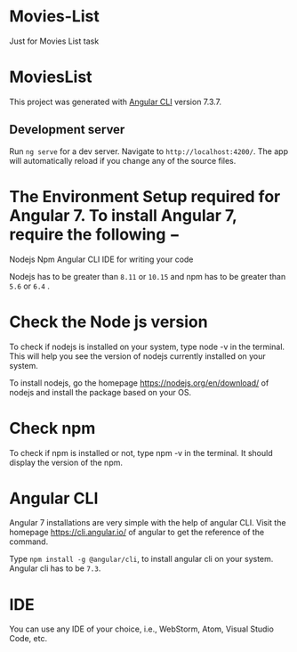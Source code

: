 # Movies-List
Just for Movies List task

# MoviesList

This project was generated with [Angular CLI](https://github.com/angular/angular-cli) version 7.3.7.

## Development server

Run `ng serve` for a dev server. Navigate to `http://localhost:4200/`. The app will automatically reload if you change any of the source files.


# The Environment Setup required for Angular 7. To install Angular 7, require the following −

Nodejs
Npm
Angular CLI
IDE for writing your code

Nodejs has to be greater than `8.11` or `10.15` and npm has to be greater than `5.6` or `6.4` .

# Check the Node js version

To check if nodejs is installed on your system, type node -v in the terminal. This will help you see the version of nodejs currently installed on your system.

To install nodejs, go the homepage https://nodejs.org/en/download/ of nodejs and install the package based on your OS.

# Check npm 

To check if npm is installed or not, type npm -v in the terminal. It should display the version of the npm.

# Angular CLI 

Angular 7 installations are very simple with the help of angular CLI. Visit the homepage https://cli.angular.io/ of angular to get the reference of the command.

Type `npm install -g @angular/cli`, to install angular cli on your system. Angular cli has to be `7.3`.

# IDE

You can use any IDE of your choice, i.e., WebStorm, Atom, Visual Studio Code, etc.


